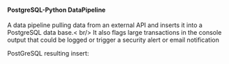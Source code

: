 #### PostgreSQL-Python DataPipeline
A data pipeline pulling data from an external API and inserts it into a PostgreSQL data base.< br/>
It also flags large transactions in the console output that could be logged or trigger a security alert or email notification<br/>

PostGreSQL resulting insert:

[](https://github.com/Hamberfim/PostgreSQL_Py_DataPipeline/blob/master/transactions.jpg)
